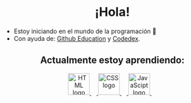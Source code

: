 <h1 align=center> ¡Hola! </h1>
 
- Estoy iniciando en el mundo de la programación 🔭
- Con ayuda de: [Github Education](https://education.github.com) y [Codedex](https://www.codedex.io).
  
<h2 align=center> Actualmente estoy aprendiendo: </h2>

<div align="center">
  <a href="https://www.w3.org/html/" target="blank">
   <img src="https://github.com/pheralb/svgl/blob/main/static/library/html5.svg" height="50" alt="HTML logo" /> <img width="12"/>
  </a>
  <a href="https://www.w3.org/Style/CSS/" target="blank">
   <img src="https://github.com/pheralb/svgl/blob/main/static/library/css.svg" height="50" alt="CSS logo"  /> <img width="12" />
  </a>
  <a href="https://es.wikipedia.org/wiki/JavaScript" target="blank">
   <img src="https://github.com/pheralb/svgl/blob/main/static/library/javascript.svg" height="50" alt="JavaScipt logo"  /> <img width="12" />
  </a>
</div>
